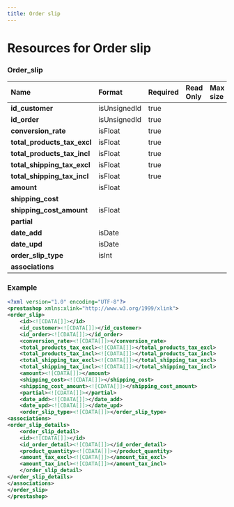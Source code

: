 ```yaml
---
title: Order slip
---
```


# Resources for Order slip

### Order_slip

|            Name             |    Format    | Required | Read Only | Max size | Not filterable | Description |
| :-------------------------- | :----------- | :------- | :-------- | :------- | :------------- | :---------- |
| **id_customer**             | isUnsignedId | true     |           |          |                |             |
| **id_order**                | isUnsignedId | true     |           |          |                |             |
| **conversion_rate**         | isFloat      | true     |           |          |                |             |
| **total_products_tax_excl** | isFloat      | true     |           |          |                |             |
| **total_products_tax_incl** | isFloat      | true     |           |          |                |             |
| **total_shipping_tax_excl** | isFloat      | true     |           |          |                |             |
| **total_shipping_tax_incl** | isFloat      | true     |           |          |                |             |
| **amount**                  | isFloat      |          |           |          |                |             |
| **shipping_cost**           |              |          |           |          |                |             |
| **shipping_cost_amount**    | isFloat      |          |           |          |                |             |
| **partial**                 |              |          |           |          |                |             |
| **date_add**                | isDate       |          |           |          |                |             |
| **date_upd**                | isDate       |          |           |          |                |             |
| **order_slip_type**         | isInt        |          |           |          |                |             |
| **associations**            |              |          |           |          |                |             |


### Example

```xml
<?xml version="1.0" encoding="UTF-8"?>
<prestashop xmlns:xlink="http://www.w3.org/1999/xlink">
<order_slip>
	<id><![CDATA[]]></id>
	<id_customer><![CDATA[]]></id_customer>
	<id_order><![CDATA[]]></id_order>
	<conversion_rate><![CDATA[]]></conversion_rate>
	<total_products_tax_excl><![CDATA[]]></total_products_tax_excl>
	<total_products_tax_incl><![CDATA[]]></total_products_tax_incl>
	<total_shipping_tax_excl><![CDATA[]]></total_shipping_tax_excl>
	<total_shipping_tax_incl><![CDATA[]]></total_shipping_tax_incl>
	<amount><![CDATA[]]></amount>
	<shipping_cost><![CDATA[]]></shipping_cost>
	<shipping_cost_amount><![CDATA[]]></shipping_cost_amount>
	<partial><![CDATA[]]></partial>
	<date_add><![CDATA[]]></date_add>
	<date_upd><![CDATA[]]></date_upd>
	<order_slip_type><![CDATA[]]></order_slip_type>
<associations>
<order_slip_details>
	<order_slip_detail>
	<id><![CDATA[]]></id>
	<id_order_detail><![CDATA[]]></id_order_detail>
	<product_quantity><![CDATA[]]></product_quantity>
	<amount_tax_excl><![CDATA[]]></amount_tax_excl>
	<amount_tax_incl><![CDATA[]]></amount_tax_incl>
	</order_slip_detail>
</order_slip_details>
</associations>
</order_slip>
</prestashop>

```

